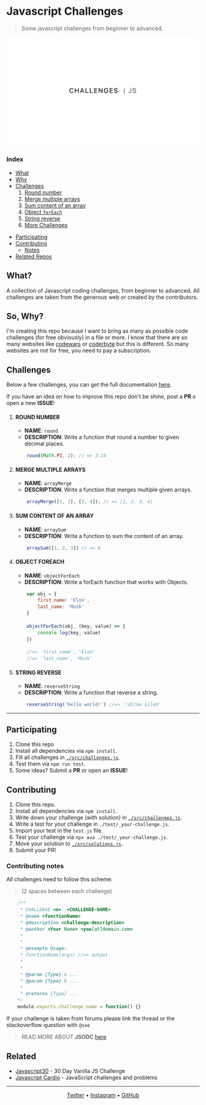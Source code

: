 # Javascript Challenges
> Some javascript challenges from beginner to advanced.

![logo](docs/assets/logo.png)

### Index
- [What](#what)
- [Why](#so-why)
- [Challenges](#challenges)
  1. [Round number](#round-number)
  2. [Merge multiple arrays](#merge-multiple-arrays)
  3. [Sum content of an array](#sum-content-of-an-array)
  4. [Object `forEach`](#object-foreach)
  5. [String reverse](#string-reverse)
  6. [More Challenges](docs/CHALLENGES.md)
<!--   6. [Check palindrome](#6-check-palindrome)
  7. [Check if is multiple](#7-is-multiple)
  8. [Get the longest word](#8-get-the-longest-word)
  9. [Capitalize a string](#9-capitallize)
  10. [Vowel count](#10-vowel-count)
  11. [Max char](#11-max-char)
  12. [fizzBuzz Game](#12-fizz-buzz)
  13. [Simple Adding](#13-simple-adding)
  14. [Array to tree](#14-array-to-tree)
  15. [Alphabetically sort](#15-alphabetically-sort)
  16. [First recurring character](#16-first-recurring-character) -->
- [Participating](#partecipating)
- [Contributing](#contributing)
  - [Notes](#contributing-notes)
- [Related Repos](#related)

## What?
A collection of Javascript coding challenges, from beginner to advanced. All challenges are taken from the generous web or created by the contributors.

## So, Why?
I'm creating this repo because I want to bring as many as possible code challenges (for free obviously) in a file or more. I know that there are so many websites like [codewars](https://codewars.com/) or [coderbyte](https://coderbyte.com) but this is different. So many websites are not for free, you need to pay a subscription.

## Challenges
Below a few challenges, you can get the full documentation [here](docs/CHALLENGES.md).

If you have an idea on how to improve this repo don't be shine, post a **PR** o open a new **ISSUE**!

1. #### ROUND NUMBER
	- **NAME**: `round`
	- **DESCRIPTION**: Write a function that round a number to given decimal places.
	```js 
		round(Math.PI, 2); // => 3.14 
	```

2. #### MERGE MULTIPLE ARRAYS
	- **NAME**: `arrayMerge`
	- **DESCRIPTION**: Write a function that merges multiple given arrays.
	```js 
		arrayMerge([1, 2], [3, 4]); // => [1, 2, 3, 4]
	```

1. ####  SUM CONTENT OF AN ARRAY
	- **NAME**: `arraySum`
	- **DESCRIPTION**: Write a function to sum the content of an array.
	```js
		arraySum([1, 2, 3]) // => 6
	```

1. ####  OBJECT FOREACH
	- **NAME**: `objectForEach`
	- **DESCRIPTION**: Write a forEach function that works with Objects.
	```js
		var obj = {
			first_name: 'Elon',
			last_name: 'Musk'
		}

		objectForEach(obj, (key, value) => {
			console.log(key, value) 
		})

		//=> 'first_name', 'Elon'
		//=> 'last_name', 'Musk'
	```

5. #### STRING REVERSE
	- **NAME**: `reverseString`
	- **DESCRIPTION**: Write a function that reverse a string.
	```js 
		reverseString('hello world!') //=> '!dlrow olleh'
	```

---
## Participating
1. Clone this repo
2. Install all dependencies via `npm install`.
3. Fill all challenges in [`./src/challenges.js`][srcChallenges].
4. Test them via `npm run test`.
5. Some ideas? Submit a **PR** or open an **ISSUE**!

## Contributing
1. Clone this repo.
2. Install all dependencies via `npm install`.
3. Write down your challenge (with solution) in [`./src/challenges.js`][srcChallenges].
4. Write a test for your challenge in `./test/_your-challenge.js`.
5. Import your test in the `test.js` file.
6. Test your challenge via `npx ava ./test/_your-challenge.js`.
7. Move your solution to [`./src/solutions.js`][srcSolutions].
8. Submit your PR!


### Contributing notes
All challenges need to follow this scheme: 
> (2 spaces between each challenge)

```js
    /** 
     * CHALLEBGE <n>: <CHALLENGE-NAME>
     * @name <functionName>
     * @description <challenge-description>
     * @author <Your Name> <you[at]domain.com>
     * 
     * 
     * @example Usage:
     * functionName(args) //=> output
     * 
     * 
     * @param {Type} a ...
     * @param {Type} b ...
     * 
     * @returns {Type} ... 
    */
    module.exports.challenge_name = function() {}
```
If your challenge is taken from forums please link the thread or the stackoverflow question with `@see`
> READ MORE ABOUT **JSODC** [here](http://usejsdoc.org/)

## Related
- [Javascript30][js30] - 30 Day Vanilla JS Challenge
- [Javascript Cardio][jscardio] - JavaScript challenges and problems

--------
<p align="center">
    <a href="https://twitter.com/rawnlydev">Twitter</a> • <a href="https://instagram.com/fede.vitale">Instagram</a>  • <a href="https://github.com/rawnly">GitHub</a>
</p>


[js30]: https://github.com/wesbos/JavaScript30
[jscardio]: https://github.com/bradtraversy/javascript_cardio
[challenges]: docs/CHALLENGES.md
[srcChallenges]: src/challenges.js
[srcSolutions]: src/solutions.js
